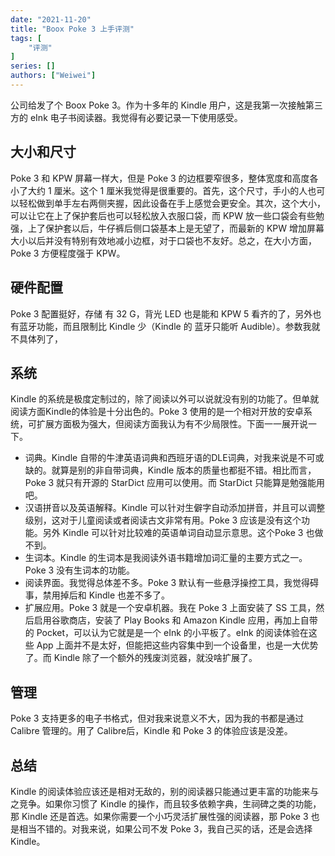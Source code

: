```yaml
---
date: "2021-11-20"
title: "Boox Poke 3 上手评测"
tags: [
    "评测"
]
series: []
authors: ["Weiwei"]
---
```


公司给发了个 Boox Poke 3。作为十多年的 Kindle 用户，这是我第一次接触第三方的 eInk 电子书阅读器。我觉得有必要记录一下使用感受。

## 大小和尺寸

Poke 3 和 KPW 屏幕一样大，但是 Poke 3 的边框要窄很多，整体宽度和高度各小了大约 1 厘米。这个 1 厘米我觉得是很重要的。首先，这个尺寸，手小的人也可以轻松做到单手左右两侧夹握，因此设备在手上感觉会更安全。其次，这个大小，可以让它在上了保护套后也可以轻松放入衣服口袋，而 KPW 放一些口袋会有些勉强，上了保护套以后，牛仔裤后侧口袋基本上是无望了，而最新的 KPW 增加屏幕大小以后并没有特别有效地减小边框，对于口袋也不友好。总之，在大小方面，Poke 3 方便程度强于 KPW。

## 硬件配置

Poke 3 配置挺好，存储 有 32 G，背光 LED 也是能和 KPW 5 看齐的了，另外也有蓝牙功能，而且限制比 Kindle 少（Kindle 的 蓝牙只能听 Audible）。参数我就不具体列了，

## 系统

Kindle 的系统是极度定制过的，除了阅读以外可以说就没有别的功能了。但单就阅读方面Kindle的体验是十分出色的。Poke 3 使用的是一个相对开放的安卓系统，可扩展方面极为强大，但阅读方面我认为有不少局限性。下面一一展开说一下。

* 词典。Kindle 自带的牛津英语词典和西班牙语的DLE词典，对我来说是不可或缺的。就算是别的非自带词典，Kindle 版本的质量也都挺不错。相比而言，Poke 3 就只有开源的 StarDict 应用可以使用。而 StarDict 只能算是勉强能用吧。
* 汉语拼音以及英语解释。Kindle 可以针对生僻字自动添加拼音，并且可以调整级别，这对于儿童阅读或者阅读古文非常有用。Poke 3 应该是没有这个功能。另外 Kindle 可以针对比较难的英语单词自动显示意思。这个Poke 3 也做不到。
* 生词本。Kindle 的生词本是我阅读外语书籍增加词汇量的主要方式之一。Poke 3 没有生词本的功能。
* 阅读界面。我觉得总体差不多。Poke 3 默认有一些悬浮操控工具，我觉得碍事，禁用掉后和 Kindle 也差不多了。
* 扩展应用。Poke 3 就是一个安卓机器。我在 Poke 3 上面安装了 SS 工具，然后启用谷歌商店，安装了 Play Books 和 Amazon Kindle 应用，再加上自带的 Pocket，可以认为它就是是一个 eInk 的小平板了。eInk 的阅读体验在这些 App 上面并不是太好，但能把这些内容集中到一个设备里，也是一大优势了。而 Kindle 除了一个额外的残废浏览器，就没啥扩展了。

## 管理

Poke 3 支持更多的电子书格式，但对我来说意义不大，因为我的书都是通过 Calibre 管理的。用了 Calibre后，Kindle 和 Poke 3 的体验应该是没差。

## 总结

Kindle 的阅读体验应该还是相对无敌的，别的阅读器只能通过更丰富的功能来与之竞争。如果你习惯了 Kindle 的操作，而且较多依赖字典，生祠碑之类的功能，那 Kindle 还是首选。如果你需要一个小巧灵活扩展性强的阅读器，那 Poke 3 也是相当不错的。对我来说，如果公司不发 Poke 3，我自己买的话，还是会选择 Kindle。